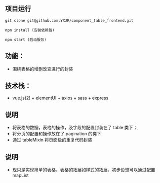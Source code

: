 ## 项目运行
```
git clone git@github.com:YXJR/component_table_frontend.git 

npm install (安装依赖包)

npm start (启动服务)

```

## 功能：
- 围绕表格的增删改查进行的封装

## 技术栈：
- vue.js(2) + elementUI + axios + sass + express

## 说明
- 将表格的数据，表格的操作，及字段的配置封装在了 table 类下；
- 将分页的配置和操作放在了 pagination 的类下
- 通过 tableMixin 将页面级的重复代码封装

## 说明
- 现只是实现简单的表格，表格的拓展如样式的拓展，初步设想可以通过配置 mapList


